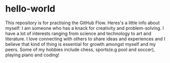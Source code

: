 # hello-world
This repository is for practising the GitHub Flow.
Heres's a little info about myself:
I am someone who has a knack for creativity and problem-solving. I have a lot of interests ranging from science and technology to art and literature. I love connecting with others to share ideas and experiences and I believe that kind of thing is essential for growth amongst myself and my peers. Some of my hobbies include chess, sports(e.g pool and soccer), playing piano and coding!
